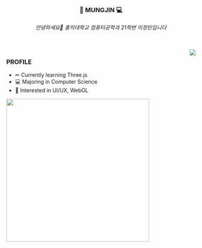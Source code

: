 
<div align="center">
  
  ### 🎼 MUNGJIN 💻
  
  ###### 안녕하세요👋 홍익대학교 컴퓨터공학과 21학번 이정민입니다

</div>
<br>
<img align="right" src="https://spotify-recently-played-readme.vercel.app/api?user=31sjel3mwc2yhd6o2isbdwk7fk4m&count=4"/>

### PROFILE 
- ✏ Currently learning Three.js
- 💻 Majoring in Computer Science
- 🎇 Interested in UI/UX, WebGL

<a href="https://jungmin402.tistory.com/68"><img align="left" src="https://github-readme-tistory-card.vercel.app/api?name=jungmin402&postId=68&" width="380"/></a>


<br>
